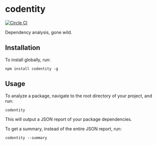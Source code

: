 # codentity

[![Circle CI](https://circleci.com/gh/codentity/codentity.svg?style=svg&circle-token=98a93a7c59c5ffe8a00a7fa53f9b5e365e8129e8)](https://circleci.com/gh/codentity/codentity)

Dependency analysis, gone wild.

## Installation

To install globally, run:

```
npm install codentity -g
```

## Usage

To analyze a package, navigate to the root directory of your project, and run:

```
codentity
```

This will output a JSON report of your package dependencies.

To get a summary, instead of the entire JSON report, run:

```
codentity --summary
```
